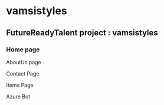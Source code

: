 # vamsistyles
## FutureReadyTalent project : vamsistyles
### Home page

AboutUs page

Contact Page

Items Page

Azure Bot
